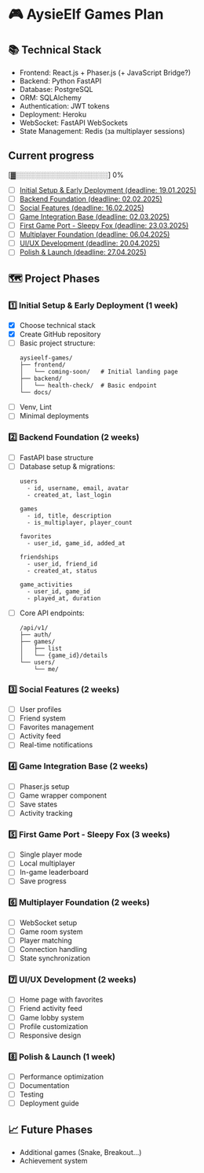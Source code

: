 # 🎮 AysieElf Games Plan

## 📚 Technical Stack
- Frontend: React.js + Phaser.js (+ JavaScript Bridge?)
- Backend: Python FastAPI
- Database: PostgreSQL
- ORM: SQLAlchemy
- Authentication: JWT tokens
- Deployment: Heroku
- WebSocket: FastAPI WebSockets
- State Management: Redis (за multiplayer sessions)

## Current progress
[▓░░░░░░░░░░░░░░░░░░░] 0%
- [ ] [Initial Setup & Early Deployment (deadline: 19.01.2025)](#1-initial-setup--early-deployment-1-week)
- [ ] [Backend Foundation (deadline: 02.02.2025)](#2-backend-foundation-2-weeks)
- [ ] [Social Features (deadline: 16.02.2025)](#3-social-features-2-weeks)
- [ ] [Game Integration Base (deadline: 02.03.2025)](#4-game-integration-base-2-weeks)
- [ ] [First Game Port - Sleepy Fox (deadline: 23.03.2025)](#5-first-game-port---sleepy-fox-3-weeks)
- [ ] [Multiplayer Foundation (deadline: 06.04.2025)](#6-multiplayer-foundation-2-седмици)
- [ ] [UI/UX Development (deadline: 20.04.2025)](#7-uiux-development-2-седмици)
- [ ] [Polish & Launch (deadline: 27.04.2025)](#8-polish--launch-1-week)

## 🗺️ Project Phases

### 1️⃣ Initial Setup & Early Deployment (1 week)
- [x] Choose technical stack
- [x] Create GitHub repository
- [ ] Basic project structure:
  ```
  aysieelf-games/
  ├── frontend/          
  │   └── coming-soon/   # Initial landing page
  ├── backend/           
  │   └── health-check/  # Basic endpoint
  └── docs/             
  ```
- [ ] Venv, Lint
- [ ] Minimal deployments

### 2️⃣ Backend Foundation (2 weeks)
- [ ] FastAPI base structure
- [ ] Database setup & migrations:
  ```
  users
    - id, username, email, avatar
    - created_at, last_login
  
  games
    - id, title, description
    - is_multiplayer, player_count
    
  favorites
    - user_id, game_id, added_at
    
  friendships
    - user_id, friend_id
    - created_at, status
    
  game_activities
    - user_id, game_id
    - played_at, duration
  ```
- [ ] Core API endpoints:
  ```
  /api/v1/
  ├── auth/
  ├── games/
  │   ├── list
  │   └── {game_id}/details
  └── users/
      └── me/
  ```

### 3️⃣ Social Features (2 weeks)
- [ ] User profiles
- [ ] Friend system
- [ ] Favorites management
- [ ] Activity feed
- [ ] Real-time notifications

### 4️⃣ Game Integration Base (2 weeks)
- [ ] Phaser.js setup
- [ ] Game wrapper component
- [ ] Save states
- [ ] Activity tracking

### 5️⃣ First Game Port - Sleepy Fox (3 weeks)
- [ ] Single player mode
- [ ] Local multiplayer
- [ ] In-game leaderboard
- [ ] Save progress

### 6️⃣ Multiplayer Foundation (2 weeks)
- [ ] WebSocket setup
- [ ] Game room system
- [ ] Player matching
- [ ] Connection handling
- [ ] State synchronization

### 7️⃣ UI/UX Development (2 weeks)
- [ ] Home page with favorites
- [ ] Friend activity feed
- [ ] Game lobby system
- [ ] Profile customization
- [ ] Responsive design

### 8️⃣ Polish & Launch (1 week)
- [ ] Performance optimization
- [ ] Documentation
- [ ] Testing
- [ ] Deployment guide

## 📈 Future Phases
- Additional games (Snake, Breakout...)
- Achievement system
